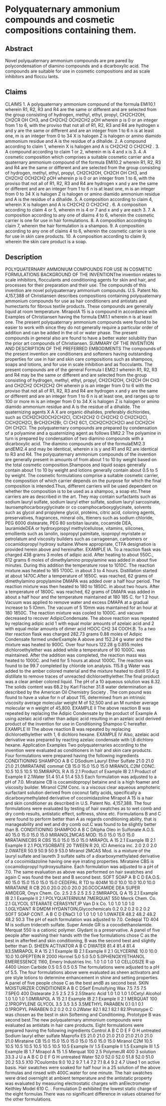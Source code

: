 # Polyquaternary ammonium compounds and cosmetic compositions containing them.

## Abstract
Novel polyquaternary ammonium compounds are pre pared by polycondensation of diamino compounds and a dicarboxylic acid. The compounds are suitable for use in cosmetic compositions and as scale inhibitors and floccu lants.

## Claims
CLAIMS 1. A polyquaternary ammonium compound of the formula EMI10.1 wherein R1, R2, R3 and R4 are the same or different and are selected from the group consisting of hydrogen, methyl, ethyl, propyl, CH2CH2OH, CH2CR OH CH3, and CH2CH2 OCH2CH2 pOH wherein p is 0 or an integer from 1 to 6, with the proviso that not all of R1, R2, R3 and R4 are hydrogen x and y are the same or different and are an integer from 1 to 6 n is at least one, m is an integer from 0 to 34 X is halogen Z is halogen or amino diamido ammonium residue and A is the residue of a dihalide. 2. A compound according to claim 1, wherein X is halogen and A is CH2CH2 O CH2CH2 . 3. A compound according to claim 1 or 2, wherein m is 4 and x is 3. 4. A cosmetic composition which comprises a suitable cosmetic carrier and a quaternary ammonium compound of the formula EMI10.2 wherein R1, R2, R3 and R4 are the same or different and are selected from the group consisting of hydrogen, methyl, ethyl, propyl, CH2CH2OH, CH2CH OH CH3, and CH2CH2 OCH2CH2 pOH wherein p is 0 or an integer from 1 to 6, with the proviso that not all of R1, R2, R3 and R4 are hydrogen x and y are the same or different and are an integer from 1 to 6 n is at least one, m is an integer from 0 to 34 X is halogen Z is halogen or amino diamido ammonium residue and A is the residue of a dihalide. 5. A composition according to claim 4, wherein X is halogen and A is CH2CH2 O CH2CH2 . 6. A composition according to claim 4 or 5, wherein m is 4 or 7 and x and y are each 3. 7. A composition according to any one of dlaims 4 to 6, wherein the cosmetic carrier is one for use in hair formulations. 8. A composition according to claim 7, wherein the hair formulation is a shampoo. 9. A composition according to any one of claims 4 to 6, wherein the cosmetic carrier is one for use in skin care products. 10. A composition according to claim 9, wherein the skin care product is a soap.

## Description
POLYQUATERNARY AMMONIUM COMPOUNDS FOR USE IN COSMETIC FORMULATIONS BACKGROUND OF THE INVENTIONThe invention relates to scale inhibitors, flocculants and conditioning agents for skin and hair, and processes for their preparation and their use. The compounds of this invention are novel polyquaternary ammonium compounds. U.S. Patent No. 4,157,388 of Christiansen describes compositions containing polyquaternary ammonium compounds for use as hair conditioners and antistats and humectants for fibrous textile products. These compounds are generally liquid at room temperature. MirapolA 15 is a compound in accordance with Examples of Christiansen having the formula EMI1.1 wherein n is at least one. The present polyquaternary ammonium compounds were found to be easier to work with since they do not generally require a particular order of addition and can be added in the oil or water phase. The present compounds in general also are found to have a better water solubility than the prior art compounds of Christiansen. SUMMARY OF THE INVENTION AND DESCRIPTION OF THE PREFERRED EMBODIMENTS The compounds of the present invention are conditioners and softeners having outstanding properties for use in hair and skin care compositions such as shampoos, soaps and lotions, and for use in scale inhibition and as flocculants. The present compounds are of the general Formula I EMI2.1 wherein R1, R2, R3 and R4 may be the same or different and are selected from the group consisting of hydrogen, methyl, ethyl, propyl, CH2CH2OH, CH2CH OH CH3 and CH2CH2 OCH2CH2 OH wherein p is an integer from 0 to 6 with the proviso that not all of R1, R2, R3 and R4 are hydrogen x and y are the same or different and are an integer from 1 to 6 n is at least one, and ranges up to 100 or more m is an integer from 0 to 34 X is halogen Z is halogen or amino diamido ammonium residue and A is the residue of a dihalide. The quaternizing agents X A X are organic dihalides, preferably dichlorides, such as ClCH2CH2OCH2CH2Cl, ClCH2CH2 O CH2CH2 O CH2CH2Cl, ClCH2CH2Cl, BrCH2CH2Br, Cl CH2 6C1, ClCH2CH2CH2Cl and ClCH2CH OH CH2Cl. The polyquaternary compounds are prepared by condensation of a polyamine and a quaternizing agent as follows EMI2.2 The polyamine in turn is prepared by condensation of two diamino compounds with a dicarboxylic acid. The diamino compounds are of the formulaEMI2.3 andEMI2.4 and may be identical, wherein x is y and R1 and R2 are identical to R3 and R4. The polyquaternary ammonium compounds of the invention are generally present in amounts of from about 1 to 10 by weight based on the total cosmetic composition.Shampoos and liquid soaps generally contain about 1 to 10 by weight and lotions generally contain about 0.5 to 5 by weight. The cosmetic formulations comprise a suitable cosmetic carrier, the composition of which carrier depends on the purpose for which the final composition is intended.Thus, different carriers will be used dependent on whether the composition is to be used as a shampoo, a soap etc.These carriers are as described in the art. They may contain surfactants such as sodium lauryl sulfate, sodium lauryl ether sulfate, sodium lauryl sarcosinate, lauroamphocarboxyglycinate or co coamphocarboxyglycinate, solvents such as glycol and propylene glycol, proteins, citric acid, coloring agents, preservatives, fragrances, mineral oils, ttieners such as sodium chloride, PEG 6000 distearate, PEG 80 sorbitan laurate, cocamide DEA, lauramideDEA or hydroxypropyl methylcellulose, vitamins, silicones, emollients such as lanolin, isopropyl palmitate, isopropyl myristate or petrolatum and viscosity builders such as carrageenan, carbomers or cocamidopropyl hydroxy sultaine.Where appropriate, CTFA designation is provided herein above and hereinafter. EXAMPLE IA. To a reaction flask was charged 438 grams 3 moles of adipic acid. After heating to about 550C., 612 grams 6 moles of dimethylamino propylamine was added in about five minutes. During this addition the temperature rose to 1010C. The reaction mixture.was heated to 165 1700C. in about 3 to 4 hours. Distillation started at about 1470C.After a temperature of 1650C. was reached, 62 grams of dimethylamino propylamine DMAPA was added over a half hour period. The reaction mixture was then heated to 180 to 1850C. in about two hours. After a temperature of 1800C. was reached, 62 grams of DMAPA was added in about a half hour and the temperature maintained at 180 185 C. for 1 2 hour. Vacuum was applied to remove water and excess DMAPA at a gradual increase to 5 lOmm. The vacuum of 5 10mm was maintained for an hour at 180 1850C. The reaction mixture was cooled to 1000C. and vacuum decreased to recover AdipicCondensate. The above reaction was repeated by replacing adipic acid 1 with equal molar amounts of azelaic acid and 2 with equal molar amounts of dimer acid HOOC CH2 34 COOH.B. To a two liter reaction flask was charged 282.73 grams 0.88 moles of Adipic Condensate formed underExample A above and 152.24 g water and the mixture was heated to 900C. Over four hours 122.28 g 0.855 moles dichloroethylether was added while a temperature of 90 1000C. was maintained. After the addition was completed, the reaction mass was heated to 1000C. and held for 5 hours at about 1000C. The reaction was found to be 99.7 completed by chloride ion analysis. 115.8 g Water was added to the amber colored material and the mixture heated to distill 51.4 g distillate to remove traces of unreacted dichloroethylether.The final product was a clear amber colored liquid. The pH of a 10 aqueous solution was 8.32. The solids content was 68.2 by Karl Fischer 31.8 water determination as described by the American Oil Chemistry Society . The com pound was found to have a value for n of about 115, determined from an intrinsic viscosity average molecular weight M of 52,500 and an M number average molecular w n weight of 45,800. EXAMPLE II The above reaction B was repeated by replacing the Adipic Condensate by the product of Example A using azelaic acid rather than adipic acid resulting in an azelaic acid derived product of the invention for use in Conditioning Shampoo C hereafter. EXAMPLE III The above reaction B was repeated by replacing dichloroethylether with 1, 6 dichloro hexane. EXAMPLE IV Also, azelaic acid derivative was prepared by reacting azelaic condensate with l,6 dichloro hexane. Application Examples Two polyquaternaries according to the invention were evaluated as conditioners in hair and skin care products. Four formulations were prepared having the following ingredients CONDITIONING SHAMPOO A B C DSodium Lauryl Ether Sulfate 21.0 21.0 21.0 21.0MIRATAINE commat CB 15.0 15.0 15.0 15.0 MIRANOL.C2M CONC. 10.5 10.5 10.5 10.5MIRAPOL R A l5 2.1 Product of Example IB 2.1 Product of Example II 2.1Water 51.4 51.4 51.4 53.5 Each formulation was adjusted to a pH of 7.0. Mirataine CB is cocamidopropyl betaine and is a high foamer and viscosity builder. Miranol C2M Conc. is a viscous clear aqueous amphoteric surfactant solution derived from coconut fatty acids, specifically a dicarboxymethylated derivative of cocoimidazoline Mirapol A 15 is a hair and skin conditioner as described in U.S. Patent No. 4,157,388. The four formulations were evaluated by testing of hair swatches as to wet comb and dry comb results, antistatic effect, softness, shine etc. Formulations B and C were found to perform better than A as regards conditioning ability, that is manageability and wet and dry comb out.C was found to be slightly better than B. CONDITIONING SHAMPOO A B C DAlpha Oleo in Sulfonate A.O.S. 40 15.0 15.0 15.0 15.0 MIRANOL2MCAS MOD. 15.0 15.0 15.0 15.0 MIRATAINECBS R CBS 15.0 15.0 15.0 15.0 MIRAPOL A 15 2.1 Example IB 2.1 Example II 2.1 POLYSORBATE 20 TWEEN R 20, ICI America inc. 2.0 2.0 2.0 2.0WATER 50.9 50.9 50.9 53.0 Miranol 2MCAS Mod. is a mixture of the lauryl sulfate and laureth 3 sulfate salts of a dixarboxymethylated derivative of a cocoimidazoline having one eye irrating properties. Mirataine CBS is cocamidopropyl hydroxysultaine. Each formulation was adjusted to a pH of 7.0. The same evaluation as above was performed on hair swatches and again C was found the best and B second best. SOFT SOAP A B C D EA.O.S. 40 15.0 15.0 15.0 15.0 15.0 CEDEPAL R TD to 404M 10.0 10.0 10.0 10.0 10.0 MIRATAINE R CB 20.0 20.0 20.0 20.0 20.0COCAMIDE DEA SUPER AMIDEGR, Onyx Chem. Co. 2.5 2.5 2.5 2.5 2.5MIRAPOL Q A 15 2.1 Example IB 2.1 Example II 2.1 POLYQUATERNIUM 7MERQUAT 550 Merck Chem. Co. 2.1 GLYCOL STEARATE CERASYNT,IP Van D k Co. 1.0 1.0 1.0 1.0 1.0GLYDANT R DMDM HYDANTOIN,Glycochemicals 0.2 0.2 0.2 0.2 0.2 SOFT SOAP CONT. A B C D ENaCl 1.0 1.0 1.0 1.0 1.0WATER 48.2 48.2 48.2 48.2 50.3 The pH of each formulation was adjusted to 7.0. Cedepal TD 404 M is sodium trideceth sulfate. Super Amide GR is a cocodiethanolamide. Merquat 550 is a cationic polymer. Glydant is a preservative. A panel of five people after washing their hands with the five formulations chose C as the best in afterfeel and skin conditioning, B was the second best and slightly better than D. SHEEN ACTIVATOR A B C DWATER 81.4 81.4 81.4 83.5MIRAPOL R A 15 2.1 Example IB 2.1 Example II 2.1 GLYCERINE 10.0 10.0 10.0 10.0PEPTEIN R 2000 Hormel 5.0 5.0 5.0 5.0PHENOXYETHANOL EMERESSENCE 1160, Emery Industries Inc. 1.0 1.0 1.0 1.0 CELLOSIZE R up 4400 Union Carbide 0.5 0.5 0.5 0.5 The formulations were adjusted to a pH of 5.5. The four formulations above were evaluated as sheen activators and pre style lotions to determine enhancement in shine and setting properties. A panel of five people chose C as the best andB as second best. SKIN MOISTURIZER CONDITIONER A B C DSelf Emulsifying Wax 7.5 7.5 7.5 7.5PEG 400 Distearate 2.5 2.5 2.5 2.5Stearic Acid 1.0 1.0 1.0 1.0Cetyl Alcohol 1.0 1.0 1.0 1.0MIRAPOL A 15 2.1 Example IB 2.1 Example II 2.1 MERQUAT 100 2.1PROPYLENE GLYCOL 3.5 3.5 3.5 3.5METHYL PARABEN 0.1 0.1 0.1 0.1PROPYL PARABEN 0.2 0.2 0.2 0.2Water 82.1 82.1 82.1 82.1Prototype C was chosen as the best in skin Softening and Conditioning. Prototype B was second best.The new polyquaternary ammonium compounds were evaluated as antistats in hair care products. Eight formulations were prepared having the following ingredients Control A B C D E F G H untreated Sodium lauryl ether sulfate Maprofix ES 21.0 21.0 21.0 21.0 21.0 21.0 21.0 21.0 Mirataine CB 15.0 15.0 15.0 15.0 15.0 15.0 15.0 15.0 Miranol C2M 10.5 10.5 10.5 10.5 10.5 10.5 10.5 10.5 Example IV 1.5 Example II 1.5 Example III 1.5 Example IB 1.7 Mirapol A 15 1.5 Merquat 100 2.5 PolymerJR 400 3 solution 33.3 J U a A B C D E F G H untreated Water 52.0 52.0 52.0 51.8 52.0 51.0 20.2 53.5 X10 7Coulombs 9.0 10.2 9.7 1.4 7.2 7.1 8.4 9.2 4.7 Used 1 on active basis. Hair swatches were soaked for half hour in a 25 solution of the above formulas and rinsed with 400C.water for one minute. The hair swatches were dried overnight at ambient temperature and the antistatic property was evaluated by measuring electrostatic charges with anElectrometer Keithley Model 610 C. . Formulation D exhibited the lowest static charge of the eight formulas.There was no significant difference in values obtained for the other formulations.